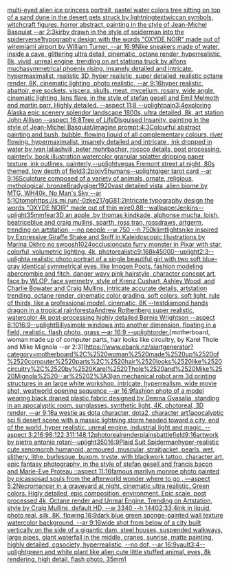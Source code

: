 [multi-eyed alien ice princess portrait, pastel water color](https://www.ebank.nz/aiartgenerator?category=multi-eyed%2520alien%2520ice%2520princess%2520portrait%2C%2520pastel%2520water%2520color)[a tree sitting on top of a sand dune in the desert gets struck by lightning](https://www.ebank.nz/aiartgenerator?category=a%2520tree%2520sitting%2520on%2520top%2520of%2520a%2520sand%2520dune%2520in%2520the%2520desert%2520gets%2520struck%2520by%2520lightning)[text](https://www.ebank.nz/aiartgenerator?category=text)[wiccan symbols, witchcraft figures, horror abstract, painting in the style of Jean-Michel Basquiat --ar 2:3](https://www.ebank.nz/aiartgenerator?category=wiccan%2520symbols%2C%2520witchcraft%2520figures%2C%2520horror%2520abstract%2C%2520painting%2520in%2520the%2520style%2520of%2520Jean-Michel%2520Basquiat%2520--ar%25202%3A3)[kirby drawn in the style of spiderman into the spiderverse](https://www.ebank.nz/aiartgenerator?category=kirby%2520drawn%2520in%2520the%2520style%2520of%2520spiderman%2520into%2520the%2520spiderverse)[1](https://www.ebank.nz/aiartgenerator?category=1)[typography design with the words "OXYDE NOIR" made out of wire](https://www.ebank.nz/aiartgenerator?category=typography%2520design%2520with%2520the%2520words%2520%22OXYDE%2520NOIR%22%2520made%2520out%2520of%2520wire)[miami airport by William Turner, --ar 16:9](https://www.ebank.nz/aiartgenerator?category=miami%2520airport%2520by%2520William%2520Turner%2C%2520--ar%252016%3A9)[Nike sneakers made of water, inside a cave, glittering ultra detail, cinematic, octane render, hyperrealistic, 8k, vivid, unreal engine, trending on art station](https://www.ebank.nz/aiartgenerator?category=Nike%2520sneakers%2520made%2520of%2520water%2C%2520inside%2520a%2520cave%2C%2520glittering%2520ultra%2520detail%2C%2520cinematic%2C%2520octane%2520render%2C%2520hyperrealistic%2C%25208k%2C%2520vivid%2C%2520unreal%2520engine%2C%2520trending%2520on%2520art%2520station)[a truck by alfons mucha](https://www.ebank.nz/aiartgenerator?category=a%2520truck%2520by%2520alfons%2520mucha)[symmetrical phoenix rising, insanely detailed and intricate, hypermaximalist, realistic 3D, hyper realistic, super detailed, realistic octane render, 8K, cinematic lighting, photo realistic,  --ar 9:16](https://www.ebank.nz/aiartgenerator?category=symmetrical%2520phoenix%2520rising%2C%2520insanely%2520detailed%2520and%2520intricate%2C%2520hypermaximalist%2C%2520realistic%25203D%2C%2520hyper%2520realistic%2C%2520super%2520detailed%2C%2520realistic%2520octane%2520render%2C%25208K%2C%2520cinematic%2520lighting%2C%2520photo%2520realistic%2C%2520%2520--ar%25209%3A16)[hyper realistic, abattoir, eye sockets, viscera, skulls, meat, mycelium, rosary,  wide angle, cinematic lighting, lens flare, in the style of stefan gesell and  Emil Melmoth and martin parr. Highly detailed.  --aspect 11:8 --uplight](https://www.ebank.nz/aiartgenerator?category=hyper%2520realistic%2C%2520abattoir%2C%2520eye%2520sockets%2C%2520viscera%2C%2520skulls%2C%2520meat%2C%2520mycelium%2C%2520rosary%2C%2520%2520wide%2520angle%2C%2520cinematic%2520lighting%2C%2520lens%2520flare%2C%2520in%2520the%2520style%2520of%2520stefan%2520gesell%2520and%2520%2520Emil%2520Melmoth%2520and%2520martin%2520parr.%2520Highly%2520detailed.%2520%2520--aspect%252011%3A8%2520--uplight)[pain](https://www.ebank.nz/aiartgenerator?category=pain)[3:4](https://www.ebank.nz/aiartgenerator?category=3%3A4)[exploring Alaska epic scenery splendor landscape 1800s, ultra detailed, 8k, art station John Allison  --aspect 16:8](https://www.ebank.nz/aiartgenerator?category=exploring%2520Alaska%2520epic%2520scenery%2520splendor%2520landscape%25201800s%2C%2520ultra%2520detailed%2C%25208k%2C%2520art%2520station%2520John%2520Allison%2520%2520--aspect%252016%3A8)[Tree of Life](https://www.ebank.nz/aiartgenerator?category=Tree%2520of%2520Life)[Disguised Insanity, painting in the style of Jean-Michel Basquiat](https://www.ebank.nz/aiartgenerator?category=Disguised%2520Insanity%2C%2520painting%2520in%2520the%2520style%2520of%2520Jean-Michel%2520Basquiat)[/imagine prompt:4:3](https://www.ebank.nz/aiartgenerator?category=/imagine%2520prompt%3A4%3A3)[Colourful abstract painting and bush, bubble, flowing liquid of all complementary colours, river flowing. hypermaximalist, insanely detailed and intricate , ink dropped in water by ivan laliashvili, peter mohrbacher, rococo details, post processing, painterly, book illustration watercolor granular splatter dripping paper texture, ink outlines, painterly,](https://www.ebank.nz/aiartgenerator?category=Colourful%2520abstract%2520painting%2520and%2520bush%2C%2520bubble%2C%2520flowing%2520liquid%2520of%2520all%2520complementary%2520colours%2C%2520river%2520flowing.%2520hypermaximalist%2C%2520insanely%2520detailed%2520and%2520intricate%2520%2C%2520ink%2520dropped%2520in%2520water%2520by%2520ivan%2520laliashvili%2C%2520peter%2520mohrbacher%2C%2520rococo%2520details%2C%2520post%2520processing%2C%2520painterly%2C%2520book%2520illustration%2520watercolor%2520granular%2520splatter%2520dripping%2520paper%2520texture%2C%2520ink%2520outlines%2C%2520painterly%2C)[--uplight](https://www.ebank.nz/aiartgenerator?category=--uplight)[vegas Fremont street at night, 80s themed, low depth of field](https://www.ebank.nz/aiartgenerator?category=vegas%2520Fremont%2520street%2520at%2520night%2C%252080s%2520themed%2C%2520low%2520depth%2520of%2520field)[3:2](https://www.ebank.nz/aiartgenerator?category=3%3A2)[pixiv](https://www.ebank.nz/aiartgenerator?category=pixiv)[5](https://www.ebank.nz/aiartgenerator?category=5)[humans](https://www.ebank.nz/aiartgenerator?category=humans)[--uplight](https://www.ebank.nz/aiartgenerator?category=--uplight)[giger tarot card --ar 9:16](https://www.ebank.nz/aiartgenerator?category=giger%2520tarot%2520card%2520--ar%25209%3A16)[Sculpture composed of a variety of animals, ornate, religious, mythological, bronze](https://www.ebank.nz/aiartgenerator?category=Sculpture%2520composed%2520of%2520a%2520variety%2520of%2520animals%2C%2520ornate%2C%2520religious%2C%2520mythological%2C%2520bronze)[Brady](https://www.ebank.nz/aiartgenerator?category=Brady)[giger](https://www.ebank.nz/aiartgenerator?category=giger)[1920](https://www.ebank.nz/aiartgenerator?category=1920)[vast detailed vista, alien biome by MTG, WH40k,  No Man's Sky --ar 5:1](https://www.ebank.nz/aiartgenerator?category=vast%2520detailed%2520vista%2C%2520alien%2520biome%2520by%2520MTG%2C%2520WH40k%2C%2520%2520No%2520Man%27s%2520Sky%2520--ar%25205%3A1)[Otomo](https://www.ebank.nz/aiartgenerator?category=Otomo)[<https://s.mj.run/-0zke217gG8>](https://www.ebank.nz/aiartgenerator?category=%3Chttps%3A//s.mj.run/-0zke217gG8%3E)[1:2](https://www.ebank.nz/aiartgenerator?category=1%3A2)[intricate typography design the words "OXYDE NOIR" made out of thin wire](https://www.ebank.nz/aiartgenerator?category=intricate%2520typography%2520design%2520the%2520words%2520%22OXYDE%2520NOIR%22%2520made%2520out%2520of%2520thin%2520wire)[0.88](https://www.ebank.nz/aiartgenerator?category=0.88)[--wallpaper](https://www.ebank.nz/aiartgenerator?category=--wallpaper)[Jenkins](https://www.ebank.nz/aiartgenerator?category=Jenkins)[--uplight](https://www.ebank.nz/aiartgenerator?category=--uplight)[35mm](https://www.ebank.nz/aiartgenerator?category=35mm)[fear](https://www.ebank.nz/aiartgenerator?category=fear)[3D an apple ,by thomas kindkade, alphonse mucha, loish, beatriceblue and craig mullins, sparth, ross tran, rossdraws, artgerm, trending on artstation, --no people --w 750 --h 750](https://www.ebank.nz/aiartgenerator?category=3D%2520an%2520apple%2520%2Cby%2520thomas%2520kindkade%2C%2520alphonse%2520mucha%2C%2520loish%2C%2520beatriceblue%2520and%2520craig%2520mullins%2C%2520sparth%2C%2520ross%2520tran%2C%2520rossdraws%2C%2520artgerm%2C%2520trending%2520on%2520artstation%2C%2520--no%2520people%2520--w%2520750%2520--h%2520750)[klimt](https://www.ebank.nz/aiartgenerator?category=klimt)[lights](https://www.ebank.nz/aiartgenerator?category=lights)[nike inspired by Expressive Giraffe Shake and Sniff in Kaleidoscopic Illustrations by Marina Okhro no swoosh](https://www.ebank.nz/aiartgenerator?category=nike%2520inspired%2520by%2520Expressive%2520Giraffe%2520Shake%2520and%2520Sniff%2520in%2520Kaleidoscopic%2520Illustrations%2520by%2520Marina%2520Okhro%2520no%2520swoosh)[1024](https://www.ebank.nz/aiartgenerator?category=1024)[occlusion](https://www.ebank.nz/aiartgenerator?category=occlusion)[cute furry monster in Pixar with star, colorful, volumetric lighting, 4k, photorealistic](https://www.ebank.nz/aiartgenerator?category=cute%2520furry%2520monster%2520in%2520Pixar%2520with%2520star%2C%2520colorful%2C%2520volumetric%2520lighting%2C%25204k%2C%2520photorealistic)[9:16](https://www.ebank.nz/aiartgenerator?category=9%3A16)[8k](https://www.ebank.nz/aiartgenerator?category=8k)[4](https://www.ebank.nz/aiartgenerator?category=4)[5000](https://www.ebank.nz/aiartgenerator?category=5000)[--uplight](https://www.ebank.nz/aiartgenerator?category=--uplight)[2:3](https://www.ebank.nz/aiartgenerator?category=2%3A3)[--uplight](https://www.ebank.nz/aiartgenerator?category=--uplight)[a realistic photo portrait of a single beautiful girl with two soft blue-gray identical symmetrical eyes, like Imogen Poots, fashion modeling abercrombie and fitch, danger wavy pink hairstyle, character concept art, face by WLOP, face symmetry, style of Krenz Cushart, Ashley Wood, and Charlie Bowater and Craig Mullins, intricate accurate details, artstation trending, octane render, cinematic color grading, soft colors, soft light, rule of thirds, like a professional model, cinematic, 8K --test](https://www.ebank.nz/aiartgenerator?category=a%2520realistic%2520photo%2520portrait%2520of%2520a%2520single%2520beautiful%2520girl%2520with%2520two%2520soft%2520blue-gray%2520identical%2520symmetrical%2520eyes%2C%2520like%2520Imogen%2520Poots%2C%2520fashion%2520modeling%2520abercrombie%2520and%2520fitch%2C%2520danger%2520wavy%2520pink%2520hairstyle%2C%2520character%2520concept%2520art%2C%2520face%2520by%2520WLOP%2C%2520face%2520symmetry%2C%2520style%2520of%2520Krenz%2520Cushart%2C%2520Ashley%2520Wood%2C%2520and%2520Charlie%2520Bowater%2520and%2520Craig%2520Mullins%2C%2520intricate%2520accurate%2520details%2C%2520artstation%2520trending%2C%2520octane%2520render%2C%2520cinematic%2520color%2520grading%2C%2520soft%2520colors%2C%2520soft%2520light%2C%2520rule%2520of%2520thirds%2C%2520like%2520a%2520professional%2520model%2C%2520cinematic%2C%25208K%2520--test)[diamond hands dragon in a tropical rainforest](https://www.ebank.nz/aiartgenerator?category=diamond%2520hands%2520dragon%2520in%2520a%2520tropical%2520rainforest)[aAndrew Rothenberg super realistic, watercolor 4k post-processing highly detailed Bernie Wrightson --aspect 8:10](https://www.ebank.nz/aiartgenerator?category=aAndrew%2520Rothenberg%2520super%2520realistic%2C%2520watercolor%25204k%2520post-processing%2520highly%2520detailed%2520Bernie%2520Wrightson%2520--aspect%25208%3A10)[16:9](https://www.ebank.nz/aiartgenerator?category=16%3A9)[--uplight](https://www.ebank.nz/aiartgenerator?category=--uplight)[Billy](https://www.ebank.nz/aiartgenerator?category=Billy)[simple windows into another dimension, floating in a field, realistic, flash photo, grass —ar 16:9 --uplight](https://www.ebank.nz/aiartgenerator?category=simple%2520windows%2520into%2520another%2520dimension%2C%2520floating%2520in%2520a%2520field%2C%2520realistic%2C%2520flash%2520photo%2C%2520grass%2520%E2%80%94ar%252016%3A9%2520--uplight)[order.](https://www.ebank.nz/aiartgenerator?category=order.)[motherboard, woman made up of computer parts, hair looks like circuitry, by Karel Thole and Mike Mignola --ar 2:3](https://www.ebank.nz/aiartgenerator?category=motherboard%2C%2520woman%2520made%2520up%2520of%2520computer%2520parts%2C%2520hair%2520looks%2520like%2520circuitry%2C%2520by%2520Karel%2520Thole%2520and%2520Mike%2520Mignola%2520--ar%25202%3A3)[an mechanical robot arm 3d printing structures in an large white workshop, intricate, hyperrealism, wide movie shot, westworld opening sequence --ar 16:9](https://www.ebank.nz/aiartgenerator?category=an%2520mechanical%2520robot%2520arm%25203d%2520printing%2520structures%2520in%2520an%2520large%2520white%2520workshop%2C%2520intricate%2C%2520hyperrealism%2C%2520wide%2520movie%2520shot%2C%2520westworld%2520opening%2520sequence%2520--ar%252016%3A9)[fashion photo of a model wearing black draped plastic fabric designed by Demna Gvasalia, standing in an apocalyptic room, sunglasses, synthetic light, 4K, photoreal, 3D render, —ar 9:16](https://www.ebank.nz/aiartgenerator?category=fashion%2520photo%2520of%2520a%2520model%2520wearing%2520black%2520draped%2520plastic%2520fabric%2520designed%2520by%2520Demna%2520Gvasalia%2C%2520standing%2520in%2520an%2520apocalyptic%2520room%2C%2520sunglasses%2C%2520synthetic%2520light%2C%25204K%2C%2520photoreal%2C%25203D%2520render%2C%2520%E2%80%94ar%25209%3A16)[a westie as dota character, dota2, character art](https://www.ebank.nz/aiartgenerator?category=a%2520westie%2520as%2520dota%2520character%2C%2520dota2%2C%2520character%2520art)[1](https://www.ebank.nz/aiartgenerator?category=1)[apocalyptic sci fi desert scene with a massic lightning storm headed toward a city, end of the world, hyper realistic, unreal engine, industrial light and magic, --aspect 3:2](https://www.ebank.nz/aiartgenerator?category=apocalyptic%2520sci%2520fi%2520desert%2520scene%2520with%2520a%2520massic%2520lightning%2520storm%2520headed%2520toward%2520a%2520city%2C%2520end%2520of%2520the%2520world%2C%2520hyper%2520realistic%2C%2520unreal%2520engine%2C%2520industrial%2520light%2520and%2520magic%2C%2520--aspect%25203%3A2)[16:9](https://www.ebank.nz/aiartgenerator?category=16%3A9)[8:12](https://www.ebank.nz/aiartgenerator?category=8%3A12)[2:3](https://www.ebank.nz/aiartgenerator?category=2%3A3)[11:14](https://www.ebank.nz/aiartgenerator?category=11%3A14)[8:12](https://www.ebank.nz/aiartgenerator?category=8%3A12)[photoreal](https://www.ebank.nz/aiartgenerator?category=photoreal)[render](https://www.ebank.nz/aiartgenerator?category=render)[plains](https://www.ebank.nz/aiartgenerator?category=plains)[battlefield](https://www.ebank.nz/aiartgenerator?category=battlefield)[9:16](https://www.ebank.nz/aiartgenerator?category=9%3A16)[artwork by pietro antonio rotari](https://www.ebank.nz/aiartgenerator?category=artwork%2520by%2520pietro%2520antonio%2520rotari)[--uplight](https://www.ebank.nz/aiartgenerator?category=--uplight)[350](https://www.ebank.nz/aiartgenerator?category=350)[16:9](https://www.ebank.nz/aiartgenerator?category=16%3A9)[Plaid Suit Spiderman](https://www.ebank.nz/aiartgenerator?category=Plaid%2520Suit%2520Spiderman)[hyper-realistic cute xenomorph humanoid, armoured, muscular, straitjacket, pearls, wet, slithery, lithe, burlesque, buxom, tryste, with blackwork tattoo, character art, epic fantasy photography, in the style of stefan gesell and francis bacon and Marie-Eve Proteau ::aspect 11:16](https://www.ebank.nz/aiartgenerator?category=hyper-realistic%2520cute%2520xenomorph%2520humanoid%2C%2520armoured%2C%2520muscular%2C%2520straitjacket%2C%2520pearls%2C%2520wet%2C%2520slithery%2C%2520lithe%2C%2520burlesque%2C%2520buxom%2C%2520tryste%2C%2520with%2520blackwork%2520tattoo%2C%2520character%2520art%2C%2520epic%2520fantasy%2520photography%2C%2520in%2520the%2520style%2520of%2520stefan%2520gesell%2520and%2520francis%2520bacon%2520and%2520Marie-Eve%2520Proteau%2520%3A%3Aaspect%252011%3A16)[famous marilyn monroe photo painted by picasso](https://www.ebank.nz/aiartgenerator?category=famous%2520marilyn%2520monroe%2520photo%2520painted%2520by%2520picasso)[sad souls from the afterworld wonder where to go , —aspect 5:2](https://www.ebank.nz/aiartgenerator?category=sad%2520souls%2520from%2520the%2520afterworld%2520wonder%2520where%2520to%2520go%2520%2C%2520%E2%80%94aspect%25205%3A2)[Necromancer in a graveyard at night, cinematic ultra realistic. Green colors. Higly detailed, epic composition. environment. Epic scale, post processed 4k, Octane render and Unreal Engine. Trending on Artstation, style by Craig Mullins, default HD, --w 3340 --h 1440](https://www.ebank.nz/aiartgenerator?category=Necromancer%2520in%2520a%2520graveyard%2520at%2520night%2C%2520cinematic%2520ultra%2520realistic.%2520Green%2520colors.%2520Higly%2520detailed%2C%2520epic%2520composition.%2520environment.%2520Epic%2520scale%2C%2520post%2520processed%25204k%2C%2520Octane%2520render%2520and%2520Unreal%2520Engine.%2520Trending%2520on%2520Artstation%2C%2520style%2520by%2520Craig%2520Mullins%2C%2520default%2520HD%2C%2520--w%25203340%2520--h%25201440)[2:3](https://www.ebank.nz/aiartgenerator?category=2%3A3)[3:4](https://www.ebank.nz/aiartgenerator?category=3%3A4)[ink in liquid, photo real, silk, 8K, flowing,](https://www.ebank.nz/aiartgenerator?category=ink%2520in%2520liquid%2C%2520photo%2520real%2C%2520silk%2C%25208K%2C%2520flowing%2C)[16:9](https://www.ebank.nz/aiartgenerator?category=16%3A9)[dark blue green sponge-painted wall texture watercolor background. --ar 9:16](https://www.ebank.nz/aiartgenerator?category=dark%2520blue%2520green%2520sponge-painted%2520wall%2520texture%2520watercolor%2520background.%2520--ar%25209%3A16)[wide shot from below of a city built vertically on the side of a gigantic dam, steel houses, suspended walkways, large pipes, giant waterfall in the middle, cranes, sunrise, matte painting, highly detailed, cgsociety, hyperrealistic, --no dof, --ar 16:9](https://www.ebank.nz/aiartgenerator?category=wide%2520shot%2520from%2520below%2520of%2520a%2520city%2520built%2520vertically%2520on%2520the%2520side%2520of%2520a%2520gigantic%2520dam%2C%2520steel%2520houses%2C%2520suspended%2520walkways%2C%2520large%2520pipes%2C%2520giant%2520waterfall%2520in%2520the%2520middle%2C%2520cranes%2C%2520sunrise%2C%2520matte%2520painting%2C%2520highly%2520detailed%2C%2520cgsociety%2C%2520hyperrealistic%2C%2520--no%2520dof%2C%2520--ar%252016%3A9)[vault](https://www.ebank.nz/aiartgenerator?category=vault)[3:4](https://www.ebank.nz/aiartgenerator?category=3%3A4)[--uplight](https://www.ebank.nz/aiartgenerator?category=--uplight)[green and white plant like alien cute little stuffed animal, eyes, 8k rendering, high detail, flash photo, 35mm](https://www.ebank.nz/aiartgenerator?category=green%2520and%2520white%2520plant%2520like%2520alien%2520cute%2520little%2520stuffed%2520animal%2C%2520eyes%2C%25208k%2520rendering%2C%2520high%2520detail%2C%2520flash%2520photo%2C%252035mm)[1](https://www.ebank.nz/aiartgenerator?category=1)